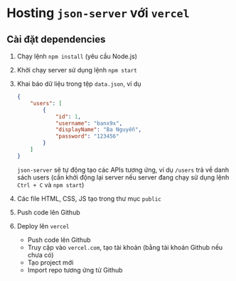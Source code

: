 # Hosting `json-server` với `vercel`

## Cài đặt dependencies

1. Chạy lệnh `npm install` (yêu cầu Node.js)
2. Khởi chạy server sử dụng lệnh `npm start`
3. Khai báo dữ liệu trong tệp `data.json`, ví dụ

    ```json
    {
        "users": [
            {
                "id": 1,
                "username": "banx9x",
                "displayName": "Ba Nguyễn",
                "password": "123456"
            }
        ]
    }
    ```

    `json-server` sẽ tự động tạo các APIs tương ứng, ví dụ `/users` trả về danh sách users (cần khởi động lại server nếu server đang chạy sử dụng lệnh `Ctrl + C` và `npm start`)
4. Các file HTML, CSS, JS tạo trong thư mục `public`
5. Push code lên Github
6. Deploy lên `vercel`

   - Push code lên Github
   - Truy cập vào `vercel.com`, tạo tài khoản (bằng tài khoản Github nếu chưa có)
   - Tạo project mới
   - Import repo tương ứng từ Github